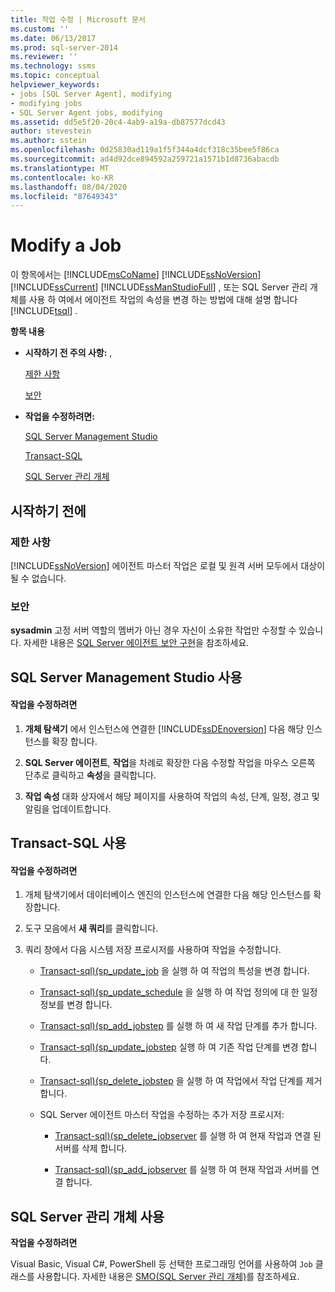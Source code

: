 ```yaml
---
title: 작업 수정 | Microsoft 문서
ms.custom: ''
ms.date: 06/13/2017
ms.prod: sql-server-2014
ms.reviewer: ''
ms.technology: ssms
ms.topic: conceptual
helpviewer_keywords:
- jobs [SQL Server Agent], modifying
- modifying jobs
- SQL Server Agent jobs, modifying
ms.assetid: dd5e5f20-20c4-4ab9-a19a-db87577dcd43
author: stevestein
ms.author: sstein
ms.openlocfilehash: 0d25830ad119a1f5f344a4dcf318c35bee5f86ca
ms.sourcegitcommit: ad4d92dce894592a259721a1571b1d8736abacdb
ms.translationtype: MT
ms.contentlocale: ko-KR
ms.lasthandoff: 08/04/2020
ms.locfileid: "87649343"
---
```

# <a name="modify-a-job"></a>Modify a Job
  이 항목에서는 [!INCLUDE[msCoName](../../includes/msconame-md.md)] [!INCLUDE[ssNoVersion](../../includes/ssnoversion-md.md)] [!INCLUDE[ssCurrent](../../includes/sscurrent-md.md)] [!INCLUDE[ssManStudioFull](../../includes/ssmanstudiofull-md.md)] , 또는 SQL Server 관리 개체를 사용 하 여에서 에이전트 작업의 속성을 변경 하는 방법에 대해 설명 합니다 [!INCLUDE[tsql](../../includes/tsql-md.md)] .  
  
 **항목 내용**  
  
-   **시작하기 전 주의 사항:** ,  
  
     [제한 사항](#Restrictions)  
  
     [보안](#Security)  
  
-   **작업을 수정하려면:**  
  
     [SQL Server Management Studio](#SSMS)  
  
     [Transact-SQL](#TSQL)  
  
     [SQL Server 관리 개체](#SMO)  
  
##  <a name="before-you-begin"></a><a name="BeforeYouBegin"></a> 시작하기 전에  
  
###  <a name="limitations-and-restrictions"></a><a name="Restrictions"></a> 제한 사항  
 [!INCLUDE[ssNoVersion](../../includes/ssnoversion-md.md)] 에이전트 마스터 작업은 로컬 및 원격 서버 모두에서 대상이 될 수 없습니다.  
  
###  <a name="security"></a><a name="Security"></a> 보안  
 **sysadmin** 고정 서버 역할의 멤버가 아닌 경우 자신이 소유한 작업만 수정할 수 있습니다. 자세한 내용은 [SQL Server 에이전트 보안 구현](implement-sql-server-agent-security.md)을 참조하세요.  
  
##  <a name="using-sql-server-management-studio"></a><a name="SSMS"></a> SQL Server Management Studio 사용  
  
#### <a name="to-modify-a-job"></a>작업을 수정하려면  
  
1.  **개체 탐색기** 에서 인스턴스에 연결한 [!INCLUDE[ssDEnoversion](../../includes/ssdenoversion-md.md)] 다음 해당 인스턴스를 확장 합니다.  
  
2.  **SQL Server 에이전트**, **작업**을 차례로 확장한 다음 수정할 작업을 마우스 오른쪽 단추로 클릭하고 **속성**을 클릭합니다.  
  
3.  **작업 속성** 대화 상자에서 해당 페이지를 사용하여 작업의 속성, 단계, 일정, 경고 및 알림을 업데이트합니다.  
  
##  <a name="using-transact-sql"></a><a name="TSQL"></a> Transact-SQL 사용  
  
#### <a name="to-modify-a-job"></a>작업을 수정하려면  
  
1.  개체 탐색기에서 데이터베이스 엔진의 인스턴스에 연결한 다음 해당 인스턴스를 확장합니다.  
  
2.  도구 모음에서 **새 쿼리**를 클릭합니다.  
  
3.  쿼리 창에서 다음 시스템 저장 프로시저를 사용하여 작업을 수정합니다.  
  
    -   [Transact-sql&#41;&#40;sp_update_job](/sql/relational-databases/system-stored-procedures/sp-update-job-transact-sql) 을 실행 하 여 작업의 특성을 변경 합니다.  
  
    -   [Transact-sql&#41;&#40;sp_update_schedule](/sql/relational-databases/system-stored-procedures/sp-update-schedule-transact-sql) 을 실행 하 여 작업 정의에 대 한 일정 정보를 변경 합니다.  
  
    -   [Transact-sql&#41;&#40;sp_add_jobstep](/sql/relational-databases/system-stored-procedures/sp-add-jobstep-transact-sql) 를 실행 하 여 새 작업 단계를 추가 합니다.  
  
    -   [Transact-sql&#41;&#40;sp_update_jobstep](/sql/relational-databases/system-stored-procedures/sp-update-jobstep-transact-sql) 실행 하 여 기존 작업 단계를 변경 합니다.  
  
    -   [Transact-sql&#41;&#40;sp_delete_jobstep](/sql/relational-databases/system-stored-procedures/sp-delete-jobstep-transact-sql) 을 실행 하 여 작업에서 작업 단계를 제거 합니다.  
  
    -   SQL Server 에이전트 마스터 작업을 수정하는 추가 저장 프로시저:  
  
        -   [Transact-sql&#41;&#40;sp_delete_jobserver](/sql/relational-databases/system-stored-procedures/sp-delete-jobserver-transact-sql) 를 실행 하 여 현재 작업과 연결 된 서버를 삭제 합니다.  
  
        -   [Transact-sql&#41;&#40;sp_add_jobserver](/sql/relational-databases/system-stored-procedures/sp-add-jobserver-transact-sql) 를 실행 하 여 현재 작업과 서버를 연결 합니다.  
  
##  <a name="using-sql-server-management-objects"></a><a name="SMO"></a>SQL Server 관리 개체 사용  
 **작업을 수정하려면**  
  
 Visual Basic, Visual C#, PowerShell 등 선택한 프로그래밍 언어를 사용하여 `Job` 클래스를 사용합니다. 자세한 내용은 [SMO(SQL Server 관리 개체)](https://msdn.microsoft.com/library/ms162169.aspx)를 참조하세요.  
  
  
